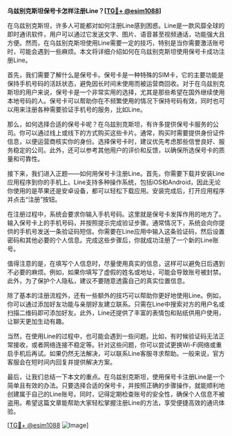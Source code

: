 **乌兹别克斯坦保号卡怎样注册Line？[[TG💪+ @esim1088](https://t.me/s/esim1088)]**

在乌兹别克斯坦，许多人可能都对如何注册Line感到困惑。Line是一款风靡全球的即时通讯软件，用户可以通过它发送文字、图片、语音甚至视频通话，功能强大且方便。然而，在乌兹别克斯坦使用Line需要一定的技巧，特别是当你需要激活账号时，可能会遇到一些麻烦。本文将详细介绍如何在乌兹别克斯坦使用保号卡成功注册Line。

首先，我们需要了解什么是保号卡。保号卡是一种特殊的SIM卡，它的主要功能是保持手机号码的活跃状态，避免因长时间未使用而被运营商回收。对于在乌兹别克斯坦的用户来说，保号卡是一个非常实用的选择，尤其是那些希望在国外继续使用本地号码的人。保号卡可以帮助你在不频繁使用的情况下保持号码有效，同时也可以用来注册各种需要验证手机号的服务，比如Line。

那么，如何选择合适的保号卡呢？在乌兹别克斯坦，有许多提供保号卡服务的公司。你可以通过线上或线下的方式购买这些卡片。通常，购买时需要提供身份证件信息，以便运营商核实你的身份。选择保号卡时，建议优先考虑那些信誉良好、服务稳定的公司。此外，还可以参考其他用户的评价和反馈，以确保所选保号卡的质量和可靠性。

接下来，我们进入正题——如何用保号卡注册Line。首先，你需要下载并安装Line应用程序到你的手机上。Line支持多种操作系统，包括iOS和Android，因此无论你使用的是苹果还是安卓设备，都可以轻松下载应用。安装完成后，打开应用程序并点击“注册”按钮。

在注册过程中，系统会要求你输入手机号码。这里就是保号卡发挥作用的地方了。输入保号卡上的手机号码，并按照提示完成验证步骤。通常情况下，系统会向你提供的手机号发送一条验证码短信。你需要在Line应用中输入这条验证码，然后设置密码和其他必要的个人信息。完成这些步骤后，你就成功注册了一个新的Line账号。

值得注意的是，在填写个人信息时，尽量使用真实的信息，这样可以避免日后遇到不必要的麻烦。例如，如果你填写了虚假的姓名或地址，可能会导致账号被封禁。此外，为了保护个人隐私，建议不要随意透露自己的真实位置信息。

除了基本的注册流程外，还有一些额外的技巧可以帮助你更好地使用Line。例如，你可以通过添加好友功能与亲朋好友建立联系。只需在Line中搜索对方的用户名或扫描二维码即可添加好友。此外，Line还提供了丰富的表情包和贴纸供用户使用，让聊天更加生动有趣。

当然，在使用Line的过程中，也可能会遇到一些问题。比如，有时候验证码无法正常接收，或者网络连接不稳定等。针对这些问题，你可以尝试更换Wi-Fi网络或重启手机后再试。如果仍然无法解决，可以联系Line客服寻求帮助。一般来说，官方客服会在短时间内回复并提供解决方案。

最后，让我们总结一下本文的重点。在乌兹别克斯坦，使用保号卡注册Line是一个简单且有效的办法。只要选择合适的保号卡，并按照正确的步骤操作，就能顺利地创建属于自己的Line账号。同时，记得定期检查账号的安全性，确保个人信息不被盗用。希望这篇文章能帮助大家轻松掌握注册Line的方法，享受便捷高效的通讯体验。

[[TG💪+ @esim1088](https://t.me/s/esim1088) ![Image](https://i.postimg.cc/4NQfJmqS/Snipaste-2025-05-13-00-14-12.png)]